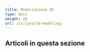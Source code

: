 ```yaml
---
title: Modellazione 3D
type: docs
weight: 20
url: /it/java/3d-modeling/
---
```

##  **Articoli in questa sezione**

